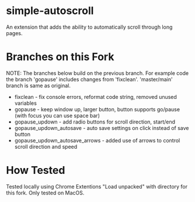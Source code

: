 # simple-autoscroll
An extension that adds the ability to automatically scroll through long pages. 

# Branches on this Fork

NOTE: The branches below build on the previous branch.  For example code the branch 'gopause' includes changes from 'fixclean'.  'master/main' branch is same as original.

- fixclean - fix console errors, reformat code string, removed unused variables
- gopause - keep window up, larger button, button supports go/pause (with focus you can use space bar)
- gopause_updown - add radio buttons for scroll direction, start/end
- gopause_updown_autosave - auto save settings on click instead of save button
- gopause_updown_autosave_arrows - added use of arrows to control scroll direction and speed

# How Tested

Tested locally using Chrome Extentions "Load unpacked" with directory for this fork.  Only tested on MacOS.
